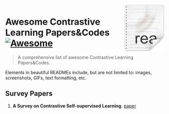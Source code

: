 <img src="icon.png" align="right" />

# Awesome Contrastive Learning Papers&Codes [![Awesome](https://cdn.rawgit.com/sindresorhus/awesome/d7305f38d29fed78fa85652e3a63e154dd8e8829/media/badge.svg)](https://github.com/sindresorhus/awesome#readme)
> A comprehensive list of awesome Contrastive Learning Papers&amp;Codes.

Elements in beautiful READMEs include, but are not limited to: images, screenshots, GIFs, text formatting, etc.

## Survey Papers
1. **A Survey on Contrastive Self-supervised Learning**. [paper](https://arxiv.org/abs/2011.00362)

